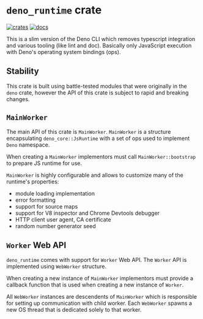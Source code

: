 # `deno_runtime` crate

[![crates](https://img.shields.io/crates/v/deno_runtime.svg)](https://crates.io/crates/deno_runtime)
[![docs](https://docs.rs/deno_runtime/badge.svg)](https://docs.rs/deno_runtime)

This is a slim version of the Deno CLI which removes typescript integration and
various tooling (like lint and doc). Basically only JavaScript execution with
Deno's operating system bindings (ops).

## Stability

This crate is built using battle-tested modules that were originally in the
`deno` crate, however the API of this crate is subject to rapid and breaking
changes.

## `MainWorker`

The main API of this crate is `MainWorker`. `MainWorker` is a structure
encapsulating `deno_core::JsRuntime` with a set of ops used to implement `Deno`
namespace.

When creating a `MainWorker` implementors must call `MainWorker::bootstrap` to
prepare JS runtime for use.

`MainWorker` is highly configurable and allows to customize many of the
runtime's properties:

- module loading implementation
- error formatting
- support for source maps
- support for V8 inspector and Chrome Devtools debugger
- HTTP client user agent, CA certificate
- random number generator seed

## `Worker` Web API

`deno_runtime` comes with support for `Worker` Web API. The `Worker` API is
implemented using `WebWorker` structure.

When creating a new instance of `MainWorker` implementors must provide a
callback function that is used when creating a new instance of `Worker`.

All `WebWorker` instances are descendents of `MainWorker` which is responsible
for setting up communication with child worker. Each `WebWorker` spawns a new OS
thread that is dedicated solely to that worker.
